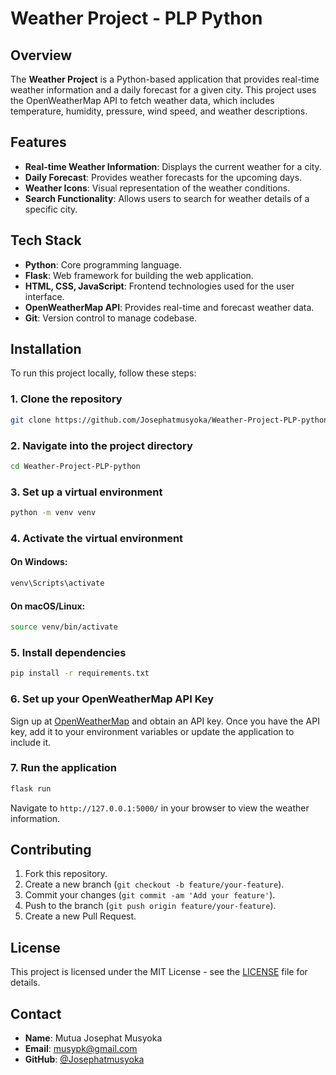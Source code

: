 # Weather Project - PLP Python

## Overview

The **Weather Project** is a Python-based application that provides real-time weather information and a daily forecast for a given city. This project uses the OpenWeatherMap API to fetch weather data, which includes temperature, humidity, pressure, wind speed, and weather descriptions.

## Features

- **Real-time Weather Information**: Displays the current weather for a city.
- **Daily Forecast**: Provides weather forecasts for the upcoming days.
- **Weather Icons**: Visual representation of the weather conditions.
- **Search Functionality**: Allows users to search for weather details of a specific city.

## Tech Stack

- **Python**: Core programming language.
- **Flask**: Web framework for building the web application.
- **HTML, CSS, JavaScript**: Frontend technologies used for the user interface.
- **OpenWeatherMap API**: Provides real-time and forecast weather data.
- **Git**: Version control to manage codebase.

## Installation

To run this project locally, follow these steps:

### 1. Clone the repository

```bash
git clone https://github.com/Josephatmusyoka/Weather-Project-PLP-python.git
```

### 2. Navigate into the project directory

```bash
cd Weather-Project-PLP-python
```

### 3. Set up a virtual environment

```bash
python -m venv venv
```

### 4. Activate the virtual environment

#### On Windows:

```bash
venv\Scripts\activate
```

#### On macOS/Linux:

```bash
source venv/bin/activate
```

### 5. Install dependencies

```bash
pip install -r requirements.txt
```

### 6. Set up your OpenWeatherMap API Key

Sign up at [OpenWeatherMap](https://openweathermap.org/api) and obtain an API key. Once you have the API key, add it to your environment variables or update the application to include it.

### 7. Run the application

```bash
flask run
```

Navigate to `http://127.0.0.1:5000/` in your browser to view the weather information.

## Contributing

1. Fork this repository.
2. Create a new branch (`git checkout -b feature/your-feature`).
3. Commit your changes (`git commit -am 'Add your feature'`).
4. Push to the branch (`git push origin feature/your-feature`).
5. Create a new Pull Request.

## License

This project is licensed under the MIT License - see the [LICENSE](LICENSE) file for details.

## Contact

- **Name**: Mutua Josephat Musyoka
- **Email**: musypk@gmail.com
- **GitHub**: [@Josephatmusyoka](https://github.com/Josephatmusyoka)
```
